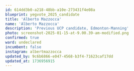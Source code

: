 ```yaml
---
id: 614dd3b0-a218-48bb-a10e-273431f4e08a
blueprint: yegvote_2025_candidate
title: 'Alberto Mazzocca'
name: 'Alberto Mazzocca'
description: 'Previous UCP candidate, Edmonton-Manning'
photo: screenshot-2025-01-15-at-9.00.39-am-modified.png
confirmed: true
ward: undeclared
incumbent: false
instagram: albertmazzocca
updated_by: 9c6b6866-e047-4568-b3f4-71623caf17dd
updated_at: 1736956915
---
```

